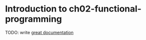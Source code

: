 # Introduction to ch02-functional-programming

TODO: write [great documentation](http://jacobian.org/writing/what-to-write/)
